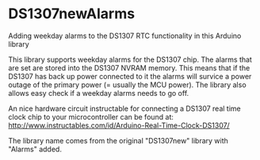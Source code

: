 # DS1307newAlarms
Adding weekday alarms to the DS1307 RTC functionality in this Arduino library

This library supports weekday alarms for the DS1307 chip. The alarms that are set are stored into the DS1307 NVRAM memory. This means that if the DS1307 has back up power connected to it the alarms will survice a power outage of the primary power (= usually the MCU power). The library also allows easy check if a weekday alarms needs to go off.

An nice hardware circuit instructable for connecting a DS1307 real time clock chip to your microcontroller can be found at: 
http://www.instructables.com/id/Arduino-Real-Time-Clock-DS1307/

The library name comes from the original "DS1307new" library with "Alarms" added.
